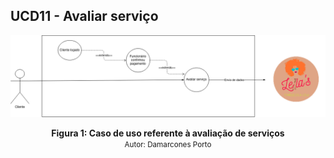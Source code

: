 ## UCD11 - Avaliar serviço

[<div align="center"><img wight="auto" height="auto" src="../../../../img/diagramas-casos-uso/diagramas-v1/uc11.png"></div>](../../../../img/diagramas-casos-uso/diagramas-v1/uc11.png)
<figcaption align='center'>
    <b>Figura 1: Caso de uso referente à avaliação de serviços</b>
    <br>
    <small>Autor: Damarcones Porto</small>
</figcaption>
<br>